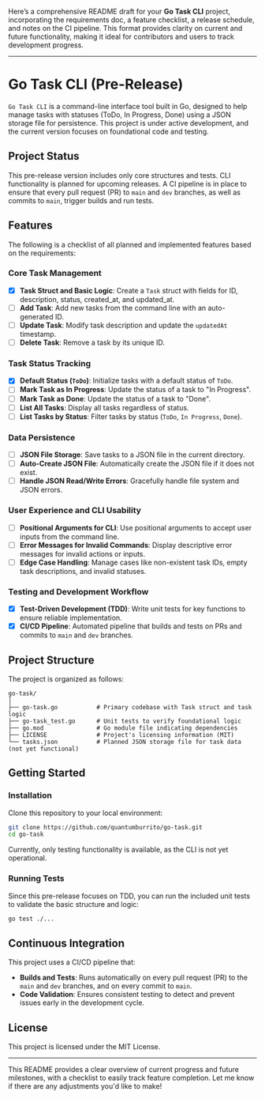 Here’s a comprehensive README draft for your **Go Task CLI** project, incorporating the requirements doc, a feature checklist, a release schedule, and notes on the CI pipeline. This format provides clarity on current and future functionality, making it ideal for contributors and users to track development progress.

---

# Go Task CLI (Pre-Release)

`Go Task CLI` is a command-line interface tool built in Go, designed to help manage tasks with statuses (ToDo, In Progress, Done) using a JSON storage file for persistence. This project is under active development, and the current version focuses on foundational code and testing.

## Project Status

This pre-release version includes only core structures and tests. CLI functionality is planned for upcoming releases. A CI pipeline is in place to ensure that every pull request (PR) to `main` and `dev` branches, as well as commits to `main`, trigger builds and run tests.

## Features

The following is a checklist of all planned and implemented features based on the requirements:

### Core Task Management
- [x] **Task Struct and Basic Logic**: Create a `Task` struct with fields for ID, description, status, created_at, and updated_at.
- [ ] **Add Task**: Add new tasks from the command line with an auto-generated ID.
- [ ] **Update Task**: Modify task description and update the `updatedAt` timestamp.
- [ ] **Delete Task**: Remove a task by its unique ID.

### Task Status Tracking
- [x] **Default Status (`ToDo`)**: Initialize tasks with a default status of `ToDo`.
- [ ] **Mark Task as In Progress**: Update the status of a task to "In Progress".
- [ ] **Mark Task as Done**: Update the status of a task to "Done".
- [ ] **List All Tasks**: Display all tasks regardless of status.
- [ ] **List Tasks by Status**: Filter tasks by status (`ToDo`, `In Progress`, `Done`).

### Data Persistence
- [ ] **JSON File Storage**: Save tasks to a JSON file in the current directory.
- [ ] **Auto-Create JSON File**: Automatically create the JSON file if it does not exist.
- [ ] **Handle JSON Read/Write Errors**: Gracefully handle file system and JSON errors.

### User Experience and CLI Usability
- [ ] **Positional Arguments for CLI**: Use positional arguments to accept user inputs from the command line.
- [ ] **Error Messages for Invalid Commands**: Display descriptive error messages for invalid actions or inputs.
- [ ] **Edge Case Handling**: Manage cases like non-existent task IDs, empty task descriptions, and invalid statuses.

### Testing and Development Workflow
- [x] **Test-Driven Development (TDD)**: Write unit tests for key functions to ensure reliable implementation.
- [x] **CI/CD Pipeline**: Automated pipeline that builds and tests on PRs and commits to `main` and `dev` branches.

## Project Structure

The project is organized as follows:

```
go-task/
│
├── go-task.go           # Primary codebase with Task struct and task logic
├── go-task_test.go      # Unit tests to verify foundational logic
├── go.mod               # Go module file indicating dependencies
├── LICENSE              # Project's licensing information (MIT)
└── tasks.json           # Planned JSON storage file for task data (not yet functional)
```

## Getting Started

### Installation

Clone this repository to your local environment:

```bash
git clone https://github.com/quantumburrito/go-task.git
cd go-task
```

Currently, only testing functionality is available, as the CLI is not yet operational.

### Running Tests

Since this pre-release focuses on TDD, you can run the included unit tests to validate the basic structure and logic:

```bash
go test ./...
```


## Continuous Integration

This project uses a CI/CD pipeline that:

- **Builds and Tests**: Runs automatically on every pull request (PR) to the `main` and `dev` branches, and on every commit to `main`.
- **Code Validation**: Ensures consistent testing to detect and prevent issues early in the development cycle.

## License

This project is licensed under the MIT License.

---

This README provides a clear overview of current progress and future milestones, with a checklist to easily track feature completion. Let me know if there are any adjustments you'd like to make!